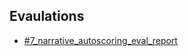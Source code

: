 ## Evaulations

- [#7_narrative_autoscoring_eval_report](AI_Feedback_7_narrative_autoscoring_eval_report/narrative_autoscoring_eval_report.md)

